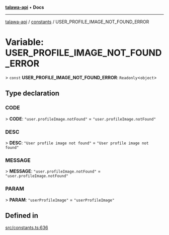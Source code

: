 [**talawa-api**](../../README.md) • **Docs**

***

[talawa-api](../../modules.md) / [constants](../README.md) / USER\_PROFILE\_IMAGE\_NOT\_FOUND\_ERROR

# Variable: USER\_PROFILE\_IMAGE\_NOT\_FOUND\_ERROR

\> `const` **USER\_PROFILE\_IMAGE\_NOT\_FOUND\_ERROR**: `Readonly`\<`object`\>

## Type declaration

### CODE

\> **CODE**: `"user.profileImage.notFound"` = `"user.profileImage.notFound"`

### DESC

\> **DESC**: `"User profile image not found"` = `"User profile image not found"`

### MESSAGE

\> **MESSAGE**: `"user.profileImage.notFound"` = `"user.profileImage.notFound"`

### PARAM

\> **PARAM**: `"userProfileImage"` = `"userProfileImage"`

## Defined in

[src/constants.ts:636](https://github.com/PalisadoesFoundation/talawa-api/blob/f4877b986932181336f42a7336754de05976cd97/src/constants.ts#L636)
